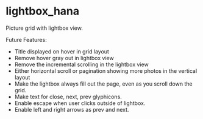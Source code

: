 # lightbox_hana
Picture grid with lightbox view.

Future Features:
- Title displayed on hover in grid layout
- Remove hover gray out in lightbox view
- Remove the incremental scrolling in the lightbox view
- Either horizontal scroll or pagination showing more photos in the vertical layout
- Make the lightbox always fill out the page, even as you scroll down the grid.
- Make text for close, next, prev glyphicons.
- Enable escape when user clicks outside of lightbox.
- Enable left and right arrows as prev and next.